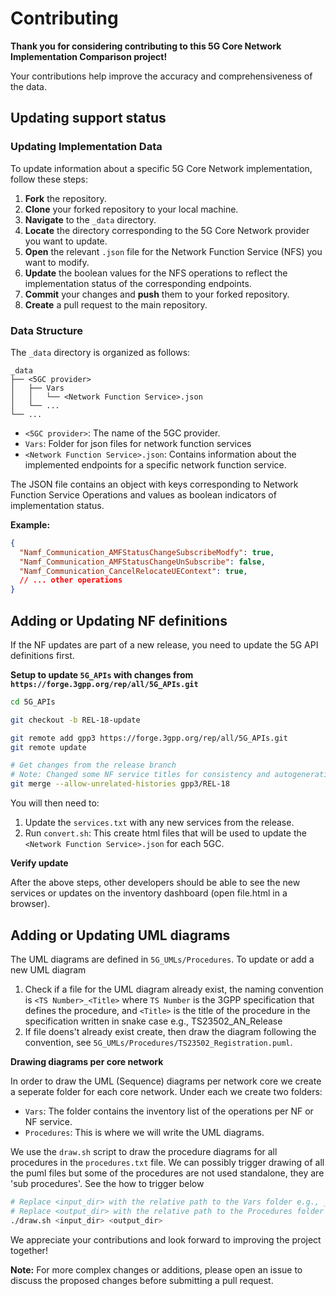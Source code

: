 # Contributing

**Thank you for considering contributing to this 5G Core Network Implementation Comparison project!** 

Your contributions help improve the accuracy and comprehensiveness of the data.

## Updating support status

### Updating Implementation Data

To update information about a specific 5G Core Network implementation, follow these steps:

1. **Fork** the repository.
2. **Clone** your forked repository to your local machine.
3. **Navigate** to the `_data` directory.
4. **Locate** the directory corresponding to the 5G Core Network provider you want to update.
5. **Open** the relevant `.json` file for the Network Function Service (NFS) you want to modify.
6. **Update** the boolean values for the NFS operations to reflect the implementation status of the corresponding endpoints.
7. **Commit** your changes and **push** them to your forked repository.
8. **Create** a pull request to the main repository.

### Data Structure

The `_data` directory is organized as follows:

```
_data
├── <5GC provider>
│   ├── Vars
│   │   └── <Network Function Service>.json
│   └── ...
└── ...
```

* `<5GC provider>`: The name of the 5GC provider.
* `Vars`: Folder for json files for network function services
* `<Network Function Service>.json`: Contains information about the implemented endpoints for a specific network function service.

The JSON file contains an object with keys corresponding to Network Function Service Operations and values as boolean indicators of implementation status.

**Example:**

```json
{
  "Namf_Communication_AMFStatusChangeSubscribeModfy": true,
  "Namf_Communication_AMFStatusChangeUnSubscribe": false,
  "Namf_Communication_CancelRelocateUEContext": true,
  // ... other operations
}
```

## Adding or Updating NF definitions

If the NF updates are part of a new release, you need to update the 5G API definitions first.

**Setup to update `5G_APIs` with changes from `https://forge.3gpp.org/rep/all/5G_APIs.git`**

```bash
cd 5G_APIs

git checkout -b REL-18-update

git remote add gpp3 https://forge.3gpp.org/rep/all/5G_APIs.git
git remote update

# Get changes from the release branch
# Note: Changed some NF service titles for consistency and autogeneration, so will need to resolve conflicts
git merge --allow-unrelated-histories gpp3/REL-18
```

You will then need to:

1. Update the `services.txt` with any new services from the release.
2. Run `convert.sh`: This create html files that will be used to update the `<Network Function Service>.json` for each 5GC.

**Verify update**

After the above steps, other developers should be able to see the new services or updates on the inventory dashboard (open file.html in a browser).

## Adding or Updating UML diagrams

The UML diagrams are defined in `5G_UMLs/Procedures`. To update or add a new UML diagram
1. Check if a file for the UML diagram already exist, the naming convention is `<TS Number>_<Title>` where `TS Number` is the 3GPP specification that defines the procedure, and `<Title>` is the title of the procedure in the specification written in snake case e.g., TS23502_AN_Release
2. If file doens't already exist create, then draw the diagram following the convention, see `5G_UMLs/Procedures/TS23502_Registration.puml`.

**Drawing diagrams per core network**

In order to draw the UML (Sequence) diagrams per network core we create a seperate folder for each core network. Under each we create two folders:
- `Vars`: The folder contains the inventory list of the operations per NF or NF service.
- `Procedures`: This is where we will write the UML diagrams.

We use the `draw.sh` script to draw the procedure diagrams for all procedures in the `procedures.txt` file. We can possibly trigger drawing of all the puml files but some of the procedures are not used standalone, they are 'sub procedures'. See the how to trigger below

```bash
# Replace <input_dir> with the relative path to the Vars folder e.g., _data/oai-cn5g/Vars
# Replace <output_dir> with the relative path to the Procedures folder e.g., _data/oai-cn5g/Procedures
./draw.sh <input_dir> <output_dir>
```

We appreciate your contributions and look forward to improving the project together!
 
**Note:** For more complex changes or additions, please open an issue to discuss the proposed changes before submitting a pull request.